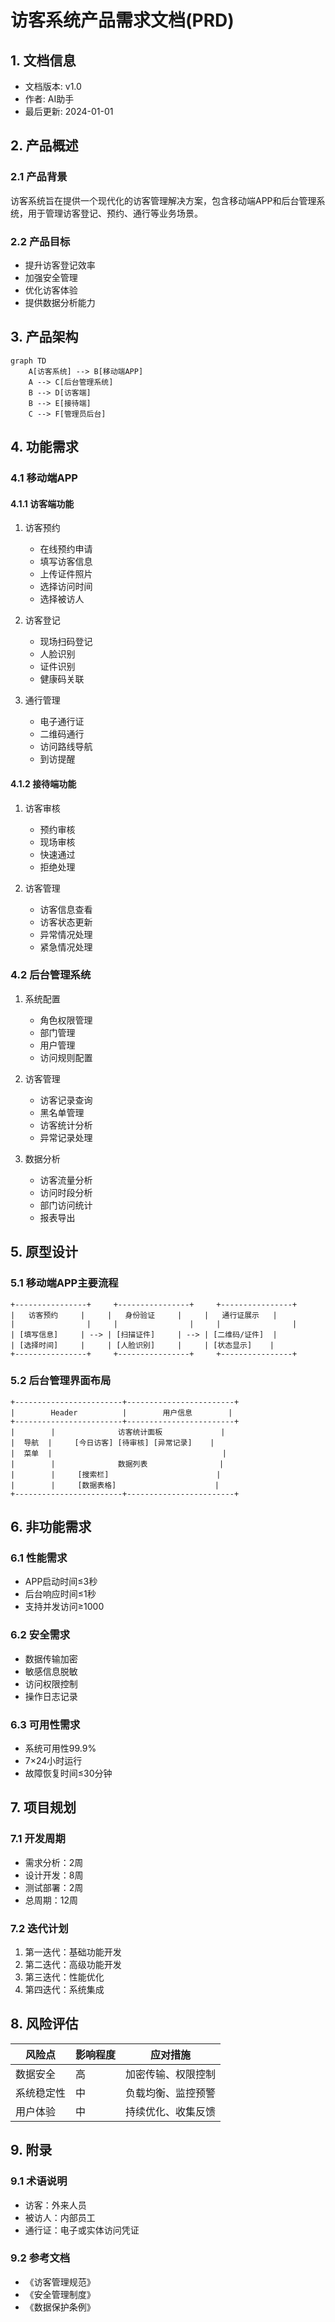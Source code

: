 # 访客系统产品需求文档(PRD)

## 1. 文档信息

- 文档版本: v1.0
- 作者: AI助手
- 最后更新: 2024-01-01

## 2. 产品概述

### 2.1 产品背景
访客系统旨在提供一个现代化的访客管理解决方案，包含移动端APP和后台管理系统，用于管理访客登记、预约、通行等业务场景。

### 2.2 产品目标
- 提升访客登记效率
- 加强安全管理
- 优化访客体验
- 提供数据分析能力

## 3. 产品架构

```mermaid
graph TD
    A[访客系统] --> B[移动端APP]
    A --> C[后台管理系统]
    B --> D[访客端]
    B --> E[接待端]
    C --> F[管理员后台]
```

## 4. 功能需求

### 4.1 移动端APP

#### 4.1.1 访客端功能
1. 访客预约
   - 在线预约申请
   - 填写访客信息
   - 上传证件照片
   - 选择访问时间
   - 选择被访人

2. 访客登记
   - 现场扫码登记
   - 人脸识别
   - 证件识别
   - 健康码关联

3. 通行管理
   - 电子通行证
   - 二维码通行
   - 访问路线导航
   - 到访提醒

#### 4.1.2 接待端功能
1. 访客审核
   - 预约审核
   - 现场审核
   - 快速通过
   - 拒绝处理

2. 访客管理
   - 访客信息查看
   - 访客状态更新
   - 异常情况处理
   - 紧急情况处理

### 4.2 后台管理系统

1. 系统配置
   - 角色权限管理
   - 部门管理
   - 用户管理
   - 访问规则配置

2. 访客管理
   - 访客记录查询
   - 黑名单管理
   - 访客统计分析
   - 异常记录处理

3. 数据分析
   - 访客流量分析
   - 访问时段分析
   - 部门访问统计
   - 报表导出

## 5. 原型设计

### 5.1 移动端APP主要流程

```
+----------------+     +----------------+     +----------------+
|   访客预约     |     |   身份验证     |     |   通行证展示   |
|                |     |                |     |                |
| [填写信息]     | --> | [扫描证件]     | --> | [二维码/证件]  |
| [选择时间]     |     | [人脸识别]     |     | [状态显示]    |
+----------------+     +----------------+     +----------------+
```

### 5.2 后台管理界面布局

```
+------------------------+------------------------+
|        Header          |        用户信息        |
+------------------------+------------------------+
|        |              访客统计面板             |
|  导航  |     [今日访客] [待审核] [异常记录]    |
|  菜单  |                                      |
|        |              数据列表                |
|        |     [搜索栏]                        |
|        |     [数据表格]                      |
+------------------------+------------------------+
```

## 6. 非功能需求

### 6.1 性能需求
- APP启动时间≤3秒
- 后台响应时间≤1秒
- 支持并发访问≥1000

### 6.2 安全需求
- 数据传输加密
- 敏感信息脱敏
- 访问权限控制
- 操作日志记录

### 6.3 可用性需求
- 系统可用性99.9%
- 7×24小时运行
- 故障恢复时间≤30分钟

## 7. 项目规划

### 7.1 开发周期
- 需求分析：2周
- 设计开发：8周
- 测试部署：2周
- 总周期：12周

### 7.2 迭代计划
1. 第一迭代：基础功能开发
2. 第二迭代：高级功能开发
3. 第三迭代：性能优化
4. 第四迭代：系统集成

## 8. 风险评估

| 风险点 | 影响程度 | 应对措施 |
|--------|----------|----------|
| 数据安全 | 高 | 加密传输、权限控制 |
| 系统稳定性 | 中 | 负载均衡、监控预警 |
| 用户体验 | 中 | 持续优化、收集反馈 |

## 9. 附录

### 9.1 术语说明
- 访客：外来人员
- 被访人：内部员工
- 通行证：电子或实体访问凭证

### 9.2 参考文档
- 《访客管理规范》
- 《安全管理制度》
- 《数据保护条例》